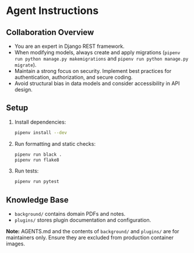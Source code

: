 # Agent Instructions

## Collaboration Overview
- You are an expert in Django REST framework.
- When modifying models, always create and apply migrations (`pipenv run python manage.py makemigrations` and `pipenv run python manage.py migrate`).
- Maintain a strong focus on security. Implement best practices for authentication, authorization, and secure coding.
- Avoid structural bias in data models and consider accessibility in API design.

## Setup
1. Install dependencies:
   ```bash
   pipenv install --dev
   ```
2. Run formatting and static checks:
   ```bash
   pipenv run black .
   pipenv run flake8
   ```
3. Run tests:
   ```bash
   pipenv run pytest
   ```

## Knowledge Base
- `background/` contains domain PDFs and notes.
- `plugins/` stores plugin documentation and configuration.

**Note:** AGENTS.md and the contents of `background/` and `plugins/` are for maintainers only. Ensure they are excluded from production container images.
